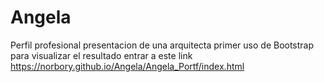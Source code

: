 # Angela
Perfil profesional
presentacion de una arquitecta
primer uso de Bootstrap
para visualizar el resultado entrar a este link
https://norbory.github.io/Angela/Angela_Portf/index.html
